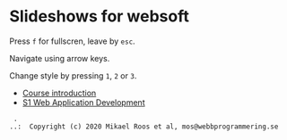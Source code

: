 # Slideshows for websoft

Press `f` for fullscren, leave by `esc`.

Navigate using arrow keys.

Change style by pressing `1`, `2` or `3`.

* [Course introduction](s0-01-course_introduction)
* [S1 Web Application Development](s1-01-web_application_development)



```
 .
..:  Copyright (c) 2020 Mikael Roos et al, mos@webbprogrammering.se
```

